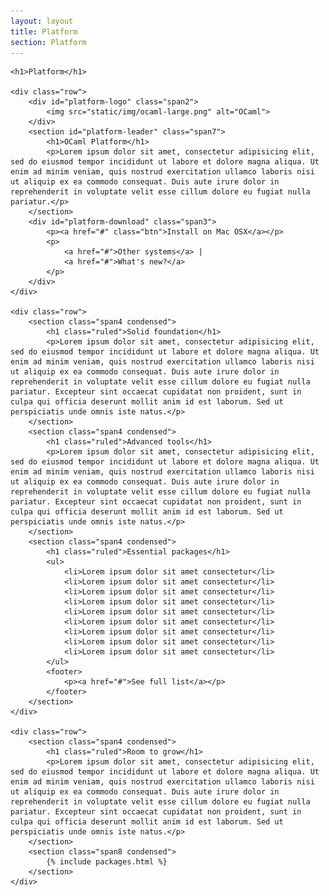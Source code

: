 ```yaml
---
layout: layout
title: Platform
section: Platform
---
```


<div class="container">

    <h1>Platform</h1>

    <div class="row">
        <div id="platform-logo" class="span2">
            <img src="static/img/ocaml-large.png" alt="OCaml">
        </div>
        <section id="platform-leader" class="span7">
            <h1>OCaml Platform</h1>
            <p>Lorem ipsum dolor sit amet, consectetur adipisicing elit, sed do eiusmod tempor incididunt ut labore et dolore magna aliqua. Ut enim ad minim veniam, quis nostrud exercitation ullamco laboris nisi ut aliquip ex ea commodo consequat. Duis aute irure dolor in reprehenderit in voluptate velit esse cillum dolore eu fugiat nulla pariatur.</p>
        </section>
        <div id="platform-download" class="span3">
            <p><a href="#" class="btn">Install on Mac OSX</a></p>
            <p>
                <a href="#">Other systems</a> |
                <a href="#">What's new?</a>
            </p>
        </div>
    </div>

    <div class="row">
        <section class="span4 condensed">
            <h1 class="ruled">Solid foundation</h1>
            <p>Lorem ipsum dolor sit amet, consectetur adipisicing elit, sed do eiusmod tempor incididunt ut labore et dolore magna aliqua. Ut enim ad minim veniam, quis nostrud exercitation ullamco laboris nisi ut aliquip ex ea commodo consequat. Duis aute irure dolor in reprehenderit in voluptate velit esse cillum dolore eu fugiat nulla pariatur. Excepteur sint occaecat cupidatat non proident, sunt in culpa qui officia deserunt mollit anim id est laborum. Sed ut perspiciatis unde omnis iste natus.</p>
        </section>
        <section class="span4 condensed">
            <h1 class="ruled">Advanced tools</h1>
            <p>Lorem ipsum dolor sit amet, consectetur adipisicing elit, sed do eiusmod tempor incididunt ut labore et dolore magna aliqua. Ut enim ad minim veniam, quis nostrud exercitation ullamco laboris nisi ut aliquip ex ea commodo consequat. Duis aute irure dolor in reprehenderit in voluptate velit esse cillum dolore eu fugiat nulla pariatur. Excepteur sint occaecat cupidatat non proident, sunt in culpa qui officia deserunt mollit anim id est laborum. Sed ut perspiciatis unde omnis iste natus.</p>
        </section>
        <section class="span4 condensed">
            <h1 class="ruled">Essential packages</h1>
            <ul>
                <li>Lorem ipsum dolor sit amet consectetur</li>
                <li>Lorem ipsum dolor sit amet consectetur</li>
                <li>Lorem ipsum dolor sit amet consectetur</li>
                <li>Lorem ipsum dolor sit amet consectetur</li>
                <li>Lorem ipsum dolor sit amet consectetur</li>
                <li>Lorem ipsum dolor sit amet consectetur</li>
                <li>Lorem ipsum dolor sit amet consectetur</li>
                <li>Lorem ipsum dolor sit amet consectetur</li>
                <li>Lorem ipsum dolor sit amet consectetur</li>
            </ul>
            <footer>
                <p><a href="#">See full list</a></p>
            </footer>
        </section>
    </div>

    <div class="row">
        <section class="span4 condensed">
            <h1 class="ruled">Room to grow</h1>
            <p>Lorem ipsum dolor sit amet, consectetur adipisicing elit, sed do eiusmod tempor incididunt ut labore et dolore magna aliqua. Ut enim ad minim veniam, quis nostrud exercitation ullamco laboris nisi ut aliquip ex ea commodo consequat. Duis aute irure dolor in reprehenderit in voluptate velit esse cillum dolore eu fugiat nulla pariatur. Excepteur sint occaecat cupidatat non proident, sunt in culpa qui officia deserunt mollit anim id est laborum. Sed ut perspiciatis unde omnis iste natus.</p>
        </section>
        <section class="span8 condensed">
            {% include packages.html %}
        </section>
    </div>

</div>